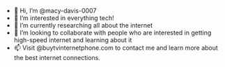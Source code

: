 - 👋 Hi, I’m @macy-davis-0007
- 👀 I’m interested in everything tech!
- 🌱 I’m currently researching all about the internet
- 💞️ I’m looking to collaborate with people who are interested in getting high-speed internet and learning about it
- 📫 Visit @buytvinternetphone.com to contact me and learn more about the best internet connections.

<!---
Macy-davis-0007/macy-davis-0007 is a ✨ special ✨ repository because its `README.md` (this file) appears on your GitHub profile.
You can click the Preview link to take a look at your changes.
--->
